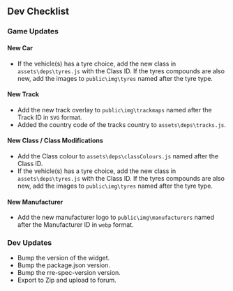 ## Dev Checklist
### Game Updates
#### New Car
* If the vehicle(s) has a tyre choice, add the new class in `assets\deps\tyres.js` with the Class ID. If the tyres compounds are also new, add the images to `public\img\tyres` named after the tyre type.

#### New Track
* Add the new track overlay to `public\img\trackmaps` named after the Track ID in `SVG` format.
* Added the country code of the tracks country to `assets\deps\tracks.js`.

#### New Class / Class Modifications
* Add the Class colour to `assets\deps\classColours.js` named after the Class ID.
* If the vehicle(s) has a tyre choice, add the new class in `assets\deps\tyres.js` with the Class ID. If the tyres compounds are also new, add the images to `public\img\tyres` named after the tyre type.

#### New Manufacturer
* Add the new manufacturer logo to `public\img\manufacturers` named after the Manufacturer ID in `webp` format.


### Dev Updates
* Bump the version of the widget.
* Bump the package.json version.
* Bump the rre-spec-version version.
* Export to Zip and upload to forum.
